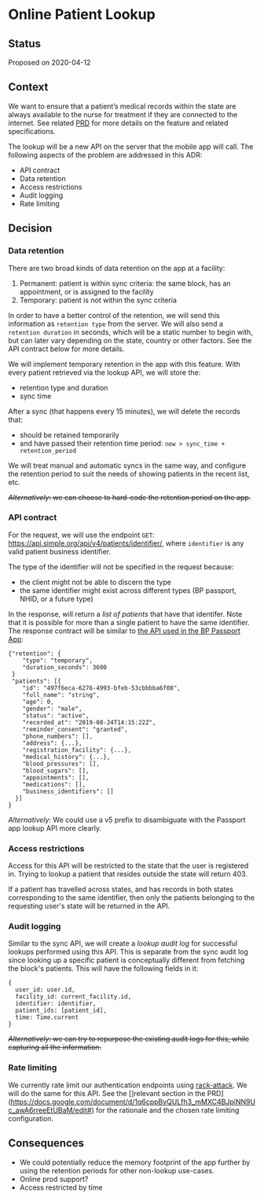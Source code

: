# Online Patient Lookup

## Status

Proposed on 2020-04-12

## Context

We want to ensure that a patient’s medical records within the state
are always available to the nurse for treatment if they are connected
to the internet. See related
[PRD](https://docs.google.com/document/d/1q6cppByQULfh3_mMXC4BJpiNN9Uc_awA6rreeEtUBaM/edit#)
for more details on the feature and related specifications.

The lookup will be a new API on the server that the mobile app will
call. The following aspects of the problem are addressed in this ADR:

- API contract
- Data retention
- Access restrictions
- Audit logging
- Rate limiting

## Decision
### Data retention
There are two broad kinds of data retention on the app at a facility:
1. Permanent: patient is within sync criteria: the same block, has an
   appointment, or is assigned to the facility
2. Temporary: patient is not within the sync criteria

In order to have a better control of the retention, we will send this
information as `retention type` from the server. We will also send a
`retention duration` in seconds, which will be a static number to
begin with, but can later vary depending on the state, country or
other factors. See the API contract below for more details.

We will implement temporary retention in the app with this
feature. With every patient retrieved via the lookup API, we will
store the:
- retention type and duration
- sync time

After a sync (that happens every 15 minutes), we will delete the
records that:
- should be retained temporarily
- and have passed their retention time period: `now > sync_time +
  retention_period`

We will treat manual and automatic syncs in the same way, and
configure the retention period to suit the needs of showing patients
in the recent list, etc.

~~_Alternatively_: we can choose to hard-code the retention period on
the app.~~

### API contract
For the request, we will use the endpoint `GET`:
https://api.simple.org/api/v4/patients/identifier/, where `identifier`
is any valid patient business identifier.

The type of the identifier will not be specified in the request because:
- the client might not be able to discern the type
- the same identifier might exist across different types (BP passport,
  NHID, or a future type)

In the response, will return a _list of patients_ that have that
identifer. Note that it is possible for more than a single patient to
have the same identifier. The response contract will be similar to
[the API used in the BP Passport
App](https://api.simple.org/api-docs#tag/Patient/paths/~1patient/get):

````
{"retention": {
    "type": "temporary",
    "duration_seconds": 3600
 }
 "patients": [{
    "id": "497f6eca-6276-4993-bfeb-53cbbbba6f08",
    "full_name": "string",
    "age": 0,
    "gender": "male",
    "status": "active",
    "recorded_at": "2019-08-24T14:15:22Z",
    "reminder_consent": "granted",
    "phone_numbers": [],
    "address": {...},
    "registration_facility": {...},
    "medical_history": {...},
    "blood_pressures": [],
    "blood_sugars": [],
    "appointments": [],
    "medications": [],
    "business_identifiers": []
  }]
}
````

_Alternatively_: We could use a v5 prefix to disambiguate with the
Passport app lookup API more clearly.

### Access restrictions
Access for this API will be restricted to the state that the user is
registered in. Trying to lookup a patient that resides outside the
state will return 403.

If a patient has travelled across states, and has records in both
states corresponding to the same identifier, then only the patients
belonging to the requesting user's state will be returned in the API.

### Audit logging
Similar to the sync API, we will create a _lookup audit log_ for
successful lookups performed using this API. This is separate from the
sync audit log since looking up a specific patient is conceptually
different from fetching the block's patients. This will have the
following fields in it:

````
{
  user_id: user.id,
  facility_id: current_facility.id,
  identifier: identifier,
  patient_ids: [patient_id],
  time: Time.current
}
````

~~_Alternatively_: we can try to repurpose the existing audit logs for
this, while capturing all the information.~~

### Rate limiting
We currently rate limit our authentication endpoints using
[rack-attack](https://github.com/rack/rack-attack). We will do the
same for this API. See the []relevant section in the PRD](https://docs.google.com/document/d/1q6cppByQULfh3_mMXC4BJpiNN9Uc_awA6rreeEtUBaM/edit#) for the rationale and the chosen rate limiting configuration.

## Consequences
- We could potentially reduce the memory footprint of the app further
by using the retention periods for other non-lookup use-cases.
- Online prod support?
- Access restricted by time
